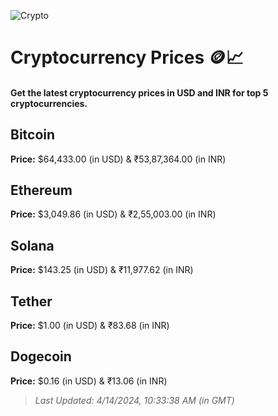 
![Crypto](https://www.techguide.com.au/wp-content/uploads/2020/11/crypto3.jpeg)

# Cryptocurrency Prices 🪙📈

#### Get the latest cryptocurrency prices in USD and INR for top 5 cryptocurrencies.

## Bitcoin

**Price:** $64,433.00 (in USD) & ₹53,87,364.00 (in INR)

## Ethereum

**Price:** $3,049.86 (in USD) & ₹2,55,003.00 (in INR)

## Solana

**Price:** $143.25 (in USD) & ₹11,977.62 (in INR)

## Tether

**Price:** $1.00 (in USD) & ₹83.68 (in INR)

## Dogecoin

**Price:** $0.16 (in USD) & ₹13.06 (in INR)

> _Last Updated: 4/14/2024, 10:33:38 AM (in GMT)_
